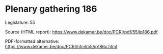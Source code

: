 # Plenary gathering 186

Legislature: 55

Source (HTML report): https://www.dekamer.be/doc/PCRI/pdf/55/ip186.pdf

PDF-formatted alternative: https://www.dekamer.be/doc/PCRI/html/55/ip186x.html


